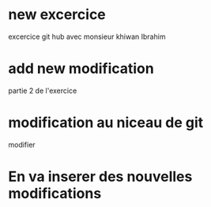 # new excercice 
excercice git hub avec monsieur khiwan Ibrahim 
# add new modification  
partie 2 de l'exercice 
# modification au niceau de git 
modifier 
# En va inserer des nouvelles modifications
